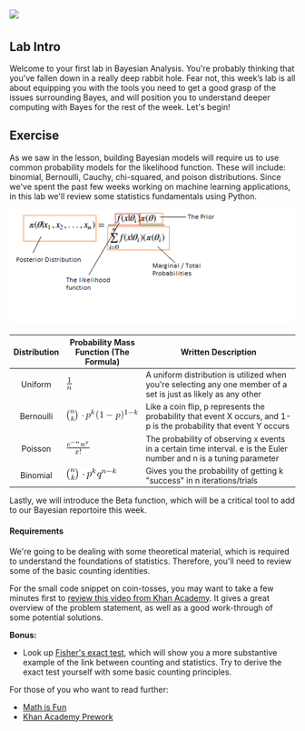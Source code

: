 # ![](https://ga-dash.s3.amazonaws.com/production/assets/logo-9f88ae6c9c3871690e33280fcf557f33.png) 

## Lab Intro

Welcome to your first lab in Bayesian Analysis. You're probably thinking that you've fallen down in a really deep rabbit hole. Fear not, this week’s lab is all about equipping you with the tools you need to get a good grasp of the issues surrounding Bayes, and will position you to understand deeper computing with Bayes for the rest of the week. Let's begin!

## Exercise

As we saw in the lesson, building Bayesian models will require us to use common probability models for the likelihood function. These will include: binomial, Bernoulli, Cauchy, chi-squared, and poison distributions. Since we've spent the past few weeks working on machine learning applications, in this lab we'll review some statistics fundamentals using Python. 

![](../1.1-intro-to-bayes/assets/images/output_31_0.png)

| Distribution  | Probability Mass Function (The Formula)  | Written Description 
|:-:|---|---|
| Uniform  | ![](./assets/images/uniform.png) | A uniform distribution is utilized when you're selecting any one member of a set is just as likely as any other  |
| Bernoulli   | ![](./assets/images/bern.png) | Like a coin flip, p represents the probability that event X occurs, and 1-p is the probability that event Y occurs  |
| Poisson | ![](./assets/images/poisson.png) | The probability of observing x events in a certain time interval. e is the Euler number and n is a tuning parameter |
| Binomial  | ![](./assets/images/binom.png) | Gives you the probability of getting k "success" in n iterations/trials

Lastly, we will introduce the Beta function, which will be a critical tool to add to our Bayesian reportoire this week.

#### Requirements
We're going to be dealing with some theoretical material, which is required to understand the foundations of statistics. Therefore, you'll need to review some of the basic counting identities. 

For the small code snippet on coin-tosses, you may want to take a few minutes first to [review this video from Khan Academy](https://www.khanacademy.org/math/ab-sixth-grade-math/al-statistics-probability/al-probability/v/coin-flipping-example). It gives a great overview of the problem statement, as well as a good work-through of some potential solutions. 

**Bonus:**
- Look up [Fisher's exact test](https://en.wikipedia.org/wiki/Fisher%27s_exact_test), which will show you a more substantive example of the link between counting and statistics. Try to derive the exact test yourself with some basic counting principles. 

For those of you who want to read further: 

- [Math is Fun](http://www.mathsisfun.com/data/basic-counting-principle.html)
- [Khan Academy Prework](https://www.khanacademy.org/math/probability/statistics-inferential/margin-of-error/v/mean-and-variance-of-bernoulli-distribution-example)
